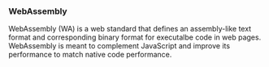 ### WebAssembly

WebAssembly (WA) is a web standard that defines an assembly-like text format and corresponding binary format for executalbe code in web pages.
WebAssembly is meant to complement JavaScript and improve its performance to match native code performance.
